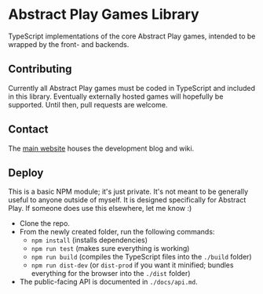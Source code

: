 # Abstract Play Games Library

TypeScript implementations of the core Abstract Play games, intended to be wrapped by the front- and backends.

## Contributing

Currently all Abstract Play games must be coded in TypeScript and included in this library. Eventually externally hosted games will hopefully be supported. Until then, pull requests are welcome.

## Contact

The [main website](https://www.abstractplay.com) houses the development blog and wiki.

## Deploy

This is a basic NPM module; it's just private. It's not meant to be generally useful to anyone outside of myself. It is designed specifically for Abstract Play. If someone does use this elsewhere, let me know :)

- Clone the repo.
- From the newly created folder, run the following commands:
  - `npm install` (installs dependencies)
  - `npm run test` (makes sure everything is working)
  - `npm run build` (compiles the TypeScript files into the `./build` folder)
  - `npm run dist-dev` (or `dist-prod` if you want it minified; bundles everything for the browser into the `./dist` folder)
- The public-facing API is documented in `./docs/api.md`.
